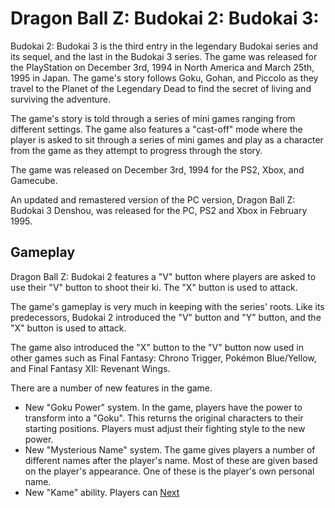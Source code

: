 # Dragon Ball Z: Budokai 2: Budokai 3:

Budokai 2: Budokai 3 is the third entry in the legendary Budokai series and its sequel, and the last in the Budokai 3 series. The game was released for the PlayStation on December 3rd, 1994 in North America and March 25th, 1995 in Japan. The game's story follows Goku, Gohan, and Piccolo as they travel to the Planet of the Legendary Dead to find the secret of living and surviving the adventure.

The game's story is told through a series of mini games ranging from different settings. The game also features a "cast-off" mode where the player is asked to sit through a series of mini games and play as a character from the game as they attempt to progress through the story.

The game was released on December 3rd, 1994 for the PS2, Xbox, and Gamecube.

An updated and remastered version of the PC version, Dragon Ball Z: Budokai 3 Denshou, was released for the PC, PS2 and Xbox in February 1995.

## Gameplay

Dragon Ball Z: Budokai 2 features a "V" button where players are asked to use their "V" button to shoot their ki. The "X" button is used to attack.

The game's gameplay is very much in keeping with the series' roots. Like its predecessors, Budokai 2 introduced the "V" button and "Y" button, and the "X" button is used to attack.

The game also introduced the "X" button to the "V" button now used in other games such as Final Fantasy: Chrono Trigger, Pokémon Blue/Yellow, and Final Fantasy XII: Revenant Wings.

There are a number of new features in the game.

*   New "Goku Power" system. In the game, players have the power to transform into a "Goku". This returns the original characters to their starting positions. Players must adjust their fighting style to the new power.
*   New "Mysterious Name" system. The game gives players a number of different names after the player's name. Most of these are given based on the player's appearance. One of these is the player's own personal name.
*   New "Kame" ability. Players can
[Next](372.md)